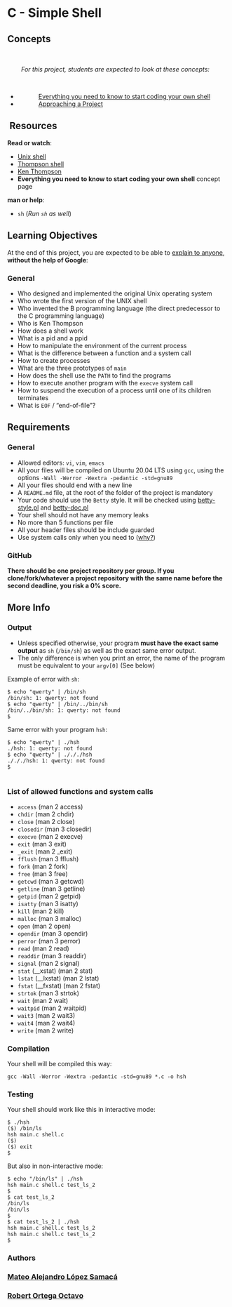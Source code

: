 <h1 dir="auto">C - Simple Shell</h1>
<h2 dir="auto">Concepts</h2>
<p dir="auto">&nbsp;</p>
<div dir="auto">
<div dir="auto">
<p dir="auto">&nbsp; &nbsp; &nbsp; &nbsp; <em>For this project, students are expected to look at these concepts:</em>&nbsp; &nbsp; &nbsp;&nbsp;</p>
&nbsp; &nbsp; &nbsp;
<ul dir="auto">
<li>&nbsp; &nbsp; &nbsp; &nbsp; &nbsp; &nbsp; <a href="https://intranet.hbtn.io/concepts/64" rel="nofollow">Everything you need to know to start coding your own shell</a>&nbsp; &nbsp; &nbsp; &nbsp; &nbsp;&nbsp;</li>
<li>&nbsp; &nbsp; &nbsp; &nbsp; &nbsp; &nbsp; <a href="https://intranet.hbtn.io/concepts/350" rel="nofollow">Approaching a Project</a>&nbsp; &nbsp; &nbsp; &nbsp; &nbsp;&nbsp;</li>
</ul>
<h2 dir="auto">&nbsp;Resources</h2>
</div>
</div>
<p dir="auto"><strong>Read or watch</strong>:</p>
<ul dir="auto">
<li><a title="Unix shell" href="https://intranet.hbtn.io/rltoken/RsZhUQ_26du3YUYKXO3gXA" rel="nofollow">Unix shell</a>&nbsp;</li>
<li><a title="Thompson shell" href="https://intranet.hbtn.io/rltoken/CNhUqQ5TFpdvFGsd1Meyig" rel="nofollow">Thompson shell</a>&nbsp;</li>
<li><a title="Ken Thompson" href="https://intranet.hbtn.io/rltoken/G_kMmrcR7rm3uXsiVk1F0w" rel="nofollow">Ken Thompson</a>&nbsp;</li>
<li><strong>Everything you need to know to start coding your own shell</strong> concept page</li>
</ul>
<p dir="auto"><strong>man or help</strong>:&nbsp;</p>
<ul dir="auto">
<li><code>sh</code> (<em>Run <code>sh</code> as well</em>)</li>
</ul>
<h2 dir="auto">Learning Objectives</h2>
<p dir="auto">At the end of this project, you are expected to be able to <a title="explain to anyone" href="https://intranet.hbtn.io/rltoken/J2Xchn4MO6tV6oZGCCtfQQ" rel="nofollow">explain to anyone</a>, <strong>without the help of Google</strong>:</p>
<h3 dir="auto">General</h3>
<ul dir="auto">
<li>Who designed and implemented the original Unix operating system</li>
<li>Who wrote the first version of the UNIX shell</li>
<li>Who invented the B programming language (the direct predecessor to the C programming language)</li>
<li>Who is Ken Thompson</li>
<li>How does a shell work</li>
<li>What is a pid and a ppid</li>
<li>How to manipulate the environment of the current process</li>
<li>What is the difference between a function and a system call</li>
<li>How to create processes</li>
<li>What are the three prototypes of <code>main</code></li>
<li>How does the shell use the <code>PATH</code> to find the programs</li>
<li>How to execute another program with the <code>execve</code> system call</li>
<li>How to suspend the execution of a process until one of its children terminates</li>
<li>What is <code>EOF</code> / &ldquo;end-of-file&rdquo;?</li>
</ul>
<h2 dir="auto">Requirements</h2>
<h3 dir="auto">General</h3>
<ul dir="auto">
<li>Allowed editors: <code>vi</code>, <code>vim</code>, <code>emacs</code></li>
<li>All your files will be compiled on Ubuntu 20.04 LTS using <code>gcc</code>, using the options <code>-Wall -Werror -Wextra -pedantic -std=gnu89</code></li>
<li>All your files should end with a new line</li>
<li>A <code>README.md</code> file, at the root of the folder of the project is mandatory</li>
<li>Your code should use the <code>Betty</code> style. It will be checked using <a title="betty-style.pl" href="https://github.com/holbertonschool/Betty/blob/master/betty-style.pl">betty-style.pl</a> and <a title="betty-doc.pl" href="https://github.com/holbertonschool/Betty/blob/master/betty-doc.pl">betty-doc.pl</a></li>
<li>Your shell should not have any memory leaks</li>
<li>No more than 5 functions per file</li>
<li>All your header files should be include guarded</li>
<li>Use system calls only when you need to (<a title="why?" href="https://intranet.hbtn.io/rltoken/StgX3y26fwPNV_DqlZLErw" rel="nofollow">why?</a>)</li>
</ul>
<h3 dir="auto">GitHub</h3>
<p dir="auto"><strong>There should be one project repository per group. If you clone/fork/whatever a project repository with the same name before the second deadline, you risk a 0% score.</strong></p>
<h2 dir="auto">More Info</h2>
<h3 dir="auto">Output</h3>
<ul dir="auto">
<li>Unless specified otherwise, your program <strong>must have the exact same output</strong> as <code>sh</code> (<code>/bin/sh</code>) as well as the exact same error output.</li>
<li>The only difference is when you print an error, the name of the program must be equivalent to your <code>argv[0]</code> (See below)</li>
</ul>
<p dir="auto">Example of error with <code>sh</code>:</p>
<div class="snippet-clipboard-content position-relative overflow-auto">
<pre><code>$ echo "qwerty" | /bin/sh
/bin/sh: 1: qwerty: not found
$ echo "qwerty" | /bin/../bin/sh
/bin/../bin/sh: 1: qwerty: not found
$
</code></pre>
</div>
<p dir="auto">Same error with your program <code>hsh</code>:</p>
<pre><code>$ echo "qwerty" | ./hsh
./hsh: 1: qwerty: not found
$ echo "qwerty" | ./././hsh
./././hsh: 1: qwerty: not found
$
</code>&nbsp;</pre>
<h3 dir="auto">List of allowed functions and system calls</h3>
<ul dir="auto">
<li><code>access</code> (man 2 access)</li>
<li><code>chdir</code> (man 2 chdir)</li>
<li><code>close</code> (man 2 close)</li>
<li><code>closedir</code> (man 3 closedir)</li>
<li><code>execve</code> (man 2 execve)</li>
<li><code>exit</code> (man 3 exit)</li>
<li><code>_exit</code> (man 2 _exit)</li>
<li><code>fflush</code> (man 3 fflush)</li>
<li><code>fork</code> (man 2 fork)</li>
<li><code>free</code> (man 3 free)</li>
<li><code>getcwd</code> (man 3 getcwd)</li>
<li><code>getline</code> (man 3 getline)</li>
<li><code>getpid</code> (man 2 getpid)</li>
<li><code>isatty</code> (man 3 isatty)</li>
<li><code>kill</code> (man 2 kill)</li>
<li><code>malloc</code> (man 3 malloc)</li>
<li><code>open</code> (man 2 open)</li>
<li><code>opendir</code> (man 3 opendir)</li>
<li><code>perror</code> (man 3 perror)</li>
<li><code>read</code> (man 2 read)</li>
<li><code>readdir</code> (man 3 readdir)</li>
<li><code>signal</code> (man 2 signal)</li>
<li><code>stat</code> (__xstat) (man 2 stat)</li>
<li><code>lstat</code> (__lxstat) (man 2 lstat)</li>
<li><code>fstat</code> (__fxstat) (man 2 fstat)</li>
<li><code>strtok</code> (man 3 strtok)</li>
<li><code>wait</code> (man 2 wait)</li>
<li><code>waitpid</code> (man 2 waitpid)</li>
<li><code>wait3</code> (man 2 wait3)</li>
<li><code>wait4</code> (man 2 wait4)</li>
<li><code>write</code> (man 2 write)</li>
</ul>
<h3 dir="auto">Compilation</h3>
<p dir="auto">Your shell will be compiled this way:</p>
<div class="snippet-clipboard-content position-relative overflow-auto">
<pre><code>gcc -Wall -Werror -Wextra -pedantic -std=gnu89 *.c -o hsh
</code></pre>
</div>
<h3 dir="auto">Testing</h3>
<p dir="auto">Your shell should work like this in interactive mode:</p>
<div class="snippet-clipboard-content position-relative overflow-auto">
<pre><code>$ ./hsh
($) /bin/ls
hsh main.c shell.c
($)
($) exit
$
</code></pre>
</div>
<p dir="auto">But also in non-interactive mode:</p>
<div class="snippet-clipboard-content position-relative overflow-auto">
<pre><code>$ echo "/bin/ls" | ./hsh
hsh main.c shell.c test_ls_2
$
$ cat test_ls_2
/bin/ls
/bin/ls
$
$ cat test_ls_2 | ./hsh
hsh main.c shell.c test_ls_2
hsh main.c shell.c test_ls_2
$
</code></pre>
</div>
<h3 dir="auto">Authors</h3>
<h3 dir="auto"><a title="Matelo Alejandro L&oacute;pez Samac&aacute;" href="https://github.com/MateoAlejandro0331">Mateo Alejandro L&oacute;pez Samac&aacute;</a></h3>
<h3 dir="auto"><a title="Robert Ortega Octavo" href="https://github.com/Robert-octavo">Robert Ortega Octavo</a>&nbsp; </h3>
